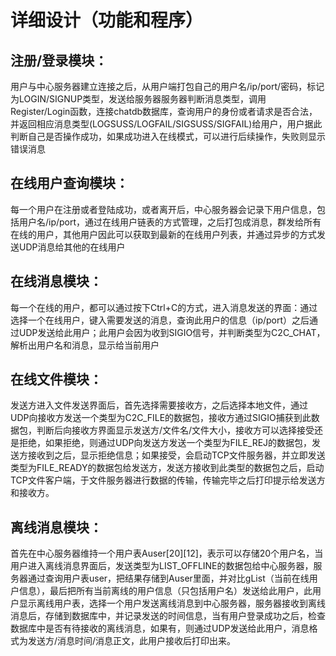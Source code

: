 # 详细设计（功能和程序）

## 注册/登录模块：
用户与中心服务器建立连接之后，从用户端打包自己的用户名/ip/port/密码，标记为LOGIN/SIGNUP类型，发送给服务器服务器判断消息类型，调用Register/Login函数，连接chatdb数据库，查询用户的身份或者请求是否合法，并返回相应消息类型(LOGSUSS/LOGFAIL/SIGSUSS/SIGFAIL)给用户，用户据此判断自己是否操作成功，如果成功进入在线模式，可以进行后续操作，失败则显示错误消息

## 在线用户查询模块：
每一个用户在注册或者登陆成功，或者离开后，中心服务器会记录下用户信息，包括用户名/ip/port，通过在线用户链表的方式管理，之后打包成消息，群发给所有在线的用户，其他用户因此可以获取到最新的在线用户列表，并通过异步的方式发送UDP消息给其他的在线用户

## 在线消息模块：
每一个在线的用户，都可以通过按下Ctrl+C的方式，进入消息发送的界面：通过选择一个在线用户，键入需要发送的消息，查询此用户的信息（ip/port）之后通过UDP发送给此用户；此用户会因为收到SIGIO信号，并判断类型为C2C_CHAT，解析出用户名和消息，显示给当前用户

## 在线文件模块：
发送方进入文件发送界面后，首先选择需要接收方，之后选择本地文件，通过UDP向接收方发送一个类型为C2C_FILE的数据包，接收方通过SIGIO捕获到此数据包，判断后向接收方界面显示发送方/文件名/文件大小，接收方可以选择接受还是拒绝，如果拒绝，则通过UDP向发送方发送一个类型为FILE_REJ的数据包，发送方接收到之后，显示拒绝信息；如果接受，会启动TCP文件服务器，并立即发送类型为FILE_READY的数据包给发送方，发送方接收到此类型的数据包之后，启动TCP文件客户端，于文件服务器进行数据的传输，传输完毕之后打印提示给发送方和接收方。

## 离线消息模块：
首先在中心服务器维持一个用户表Auser[20][12]，表示可以存储20个用户名，当用户进入离线消息界面后，发送类型为LIST_OFFLINE的数据包给中心服务器，服务器通过查询用户表user，把结果存储到Auser里面，并对比gList（当前在线用户信息），最后把所有当前离线的用户信息（只包括用户名）发送给此用户，此用户显示离线用户表，选择一个用户发送离线消息到中心服务器，服务器接收到离线消息后，存储到数据库中，并记录发送的时间信息，当有用户登录成功之后，检查数据库中是否有待接收的离线消息，如果有，则通过UDP发送给此用户，消息格式为发送方/消息时间/消息正文，此用户接收后打印出来。